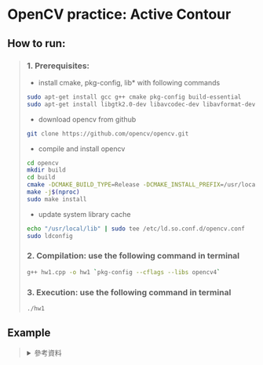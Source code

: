 # OpenCV practice: Active Contour

## How to run:
> ### 1. Prerequisites:
> * install cmake, pkg-config, lib* with following commands
> ```bash
> sudo apt-get install gcc g++ cmake pkg-config build-essential
> sudo apt-get install libgtk2.0-dev libavcodec-dev libavformat-dev libtiff5-dev libswscale-dev
> ```
>
> * download opencv from github
> ```bash
> git clone https://github.com/opencv/opencv.git
> ```
>
> * compile and install opencv
> ```bash
> cd opencv 
> mkdir build
> cd build
> cmake -DCMAKE_BUILD_TYPE=Release -DCMAKE_INSTALL_PREFIX=/usr/local ..
> make -j$(nproc)
> sudo make install
> ```
>
> * update system library cache
> ```bash
> echo "/usr/local/lib" | sudo tee /etc/ld.so.conf.d/opencv.conf
> sudo ldconfig
> ```
>
> ### 2. Compilation: use the following command in terminal
> ```bash
> g++ hw1.cpp -o hw1 `pkg-config --cflags --libs opencv4`
> ```
>
> ### 3. Execution: use the following command in terminal
> ```bash
> ./hw1
> ```
>
## Example

> <details>
>  <summary>參考資料</summary>
>    1. <a href="https://hackmd.io/@xpg109/H1wZiRUNF">Linux環境下安裝OpenCV 4.5.3 (C++)</a><br>
>    2. <a href="https://www.cnblogs.com/chenzhen0530/p/14660498.html">OpenCV-C++ Sobel算子使用</a><br>
>    3. <a href="https://stackoverflow.com/questions/21079758/opencv-c-drawing-on-image">Opencv c++ drawing on image</a><br>
>    4. <a href="https://www.cs.ait.ac.th/~mdailey/cvreadings/Kass-Snakes.pdf">Snakes: Active Contour Models</a><br>
>    5. <a href="https://github.com/webzhuce07/Digital-Image-Processing/blob/master/Segment/CvSnakeImage/snakeimage.cpp#L451">用OpenCV3.x重新實現cvSnakeImage函數</a><br>
>    6. <a href="https://github.com/bosley/Active-Contours/blob/master/src/Vision/Algorithms/customsnake.cpp">custom snake algorithm</a><br>
> </details>

